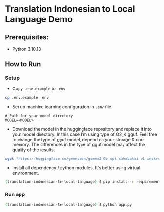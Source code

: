# Translation Indonesian to Local Language Demo

## Prerequisites:
- Python 3.10.13

## How to Run
### Setup

- Copy `.env.example` to `.env`
```sh
cp .env.example .env
```

- Set up machine learning configuration in `.env` file

```
# Path for your model directory
MODEL=<MODEL>
```

- Download the model in the huggingface repository and replace it into your model directory. In this case I'm using type of Q2_K gguf. Feel free to change the type of gguf model, depend on your storage & core memory. The differences in the type of gguf model may affect the quality of the results.

```sh
wget "https://huggingface.co/gmonsoon/gemma2-9b-cpt-sahabatai-v1-instruct-GGUF/resolve/main/gemma2-9b-cpt-sahabatai-v1-instruct.Q2_K.gguf?download=true" -O your_model_path/gemma2-9b-cpt-sahabatai-v1-instruct.Q2_K.gguf
```

- Install all dependency / python modules. It's better using virtual environment.

```sh
(translation-indonesian-to-local-language) $ pip install -r requirements.txt
```

### Run app

```sh
(translation-indonesian-to-local-language) $ python app.py
```